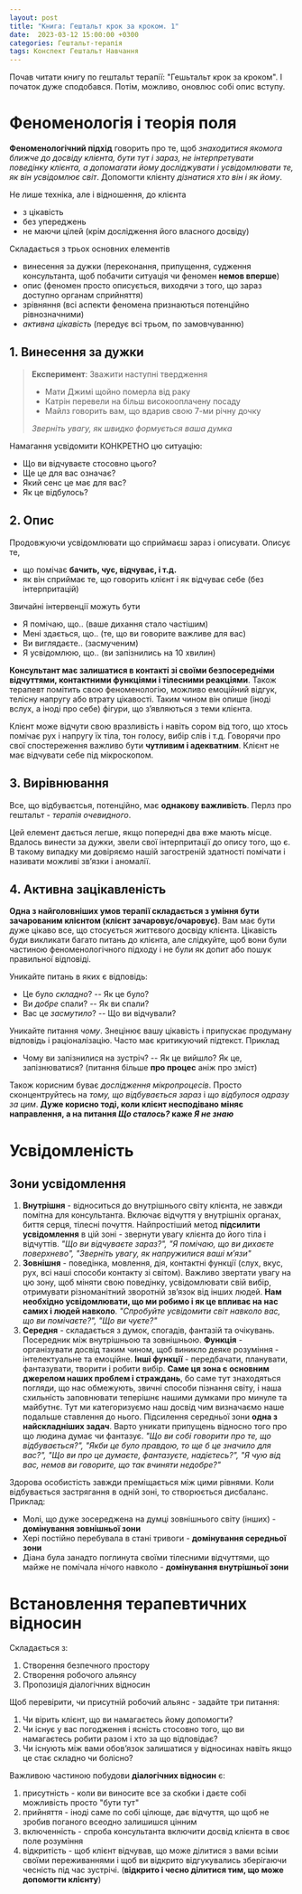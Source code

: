 ```yaml
---
layout: post
title: "Книга: Гештальт крок за кроком. 1"
date:  2023-03-12 15:00:00 +0300
categories: Гештальт-терапія
tags: Конспект Гештальт Навчання
---
```


Почав читати книгу по гештальт терапії: "Гешьтальт крок за кроком". І початок дуже сподобався. Потім, можливо, оновлюс собі опис вступу.

# Феноменологія і теорія поля

**Феноменологічний підхід** говорить про те, щоб *знаходитися якомога ближче до досвіду клієнта, бути тут і зараз, не інтерпретувати поведінку клієнта, а допомагати йому досліджувати і усвідомлювати те, як він усвідомлює світ*. Допомогти клієнту *дізнатися хто він і як йому*. 

Не лише техніка, але і відношення, до клієнта
- з цікавість
- без упереджень
- не маючи цілей (крім дослідження його власного досвіду)

Складається з трьох основних елементів
- винесення за дужки (переконання, припущення, судження консультанта, щоб побачити ситуація чи феномен **немов вперше**)
- опис (феномен просто описується, виходячи з того, що зараз доступно органам сприйняття)
- зрівняння (всі аспекти феномена признаються потенційно рівнозначними)
- *активна цікавість* (передує всі трьом, по замовчуванню)

## 1. Винесення за дужки

> **Експеримент**: Зважити наступні твердження
> 
> - Мати Джимі щойно померла від раку
> - Катрін перевели на більш високооплачену посаду
> - Майлз говорить вам, що вдарив свою 7-ми річну дочку
>
> *Зверніть увагу, як швидко формується ваша думка*

Намагання усвідомити КОНКРЕТНО цю ситуацію:
- Що ви відчуваєте стосовно цього?
- Ще це для вас означає?
- Який сенс це має для вас?
- Як це відбулось?

## 2. Опис

Продовжуючи усвідомлювати що сприймаєш зараз і описувати. Описує те, 

- що помічає **бачить, чує, відчуває, і т.д.**
- як він сприймає те, що говорить клієнт і як відчуває себе (без інтерпритацій)

Звичайні інтервенції можуть бути

- Я помічаю, що.. (ваше дихання стало частішим)
- Мені здається, що.. (те, що ви говорите важливе для вас)
- Ви виглядаєте.. (засмученим)
- Я усвідомлюю, що.. (ви запізнились на 10 хвилин)

**Консультант має залишатися в контакті зі своїми безпосередніми відчуттями, контактними функціями і тілесними реакціями**. Також терапевт помітить свою феноменологію, можливо емоційний відгук, телісну напругу або втрату цікавості. Таким чином він опише (іноді вслух, а іноді про себе) фігури, що зʼявляються з теми клієнта.

Клієнт може відчути свою вразливість і навіть сором від того, що хтось помічає рух і напругу їх тіла, тон голосу, вибір слів і т.д. Говорячи про свої спостереження важливо бути **чутливим і адекватним**. Клієнт не має відчувати себе під мікроскопом.

## 3. Вирівнювання

Все, що відбуваєтсья, потенційно, має **однакову важливість**. Перлз про гештальт - *терапія очевидного*.

Цей елемент дається легше, якщо попередні два вже мають місце. Вдалось винести за дужки, звели свої інтерпритації до опису того, що є. В такому випадку ми довіряємо нашій загостреній здатності помічати і називати можливі звʼязки і аномалії.

## 4. Активна зацікавленість

**Одна з найголовніших умов терапії складається з уміння бути зачарованим клієнтом (клієнт зачаровує/очаровує)**. Вам має бути дуже цікаво все, що стосується життєвого досвіду клієнта. Цікавість буди викликати багато питань до клієнта, але слідкуйте, щоб вони були частиною феноменологічного підходу і не були як допит або пошук правильної відповіді.

Уникайте питань в яких є відповідь:

- Це було *складно*? -- Як це було?
- Ви *добре* спали? -- Як ви спали?
- Вас це *засмутило*? -- Що ви відчували?

Уникайте питання *чому*. Знецінює вашу цікавість і припускає продуману відповідь і раціоналізацію. Часто має критикуючий підтекст. Приклад

- Чому ви запізнилися на зустріч? -- Як це вийшло? Як це, запізнюватися? (питання більше **про процес** аніж про зміст)

Також корисним буває *дослідження мікропроцесів*. Просто сконцентруйтесь на *тому, що відбувається зараз* і *що відбулося одразу за цим*. **Дуже корисно тоді, коли клієнт несподівано міняє направлення, а на питання *Що сталось?* каже *Я не знаю***

# Усвідомленість

## Зони усвідомлення

1. **Внутрішня** - відноситься до внутрішнього світу клієнта, не завжди помітна для консультанта. Включає відчуття у внутрішніх органах, биття серця, тілесні почуття. Найпростіший метод **підсилити усвідомлення** в цій зоні - звернути увагу клієнта до його тіла і відчуттів. *"Що ви відчуваєте зараз?", "Я помічаю, що ви дихаєте поверхнево", "Зверніть увагу, як напружилися ваші мʼязи"*
2. **Зовнішня** - поведінка, мовлення, дія, контактні функції (слух,  вкус, рух, всі наші способи контакту зі світом). Важливо звертати увагу на цю зону, щоб міняти свою поведінку, усвідомлювати свій вибір, отримувати різноманітний зворотній звʼязок від інших людей. **Нам необхідно усвідомлювати, що ми робимо і як це впливає на нас самих і людей навколо**. *"Спробуйте усвідомити світ навколо вас, що ви помічаєте?", "Що ви чуєте?"*
3. **Середня** - складається з думок, спогадів, фантазій та очікувань. Посередник між внутрішньою та зовнішньою. **Функція** - організувати досвід таким чином, щоб виникло деяке розуміння - інтелектуальне та емоційне. **Інші функції** - передбачати, планувати, фантазувати, творити і робити вибір. **Саме ця зона є основним джерелом наших проблем і страждань**, бо саме тут знаходяться погляди, що нас обмежують, звичні способи пізнання світу, і наша схильність заповнювати теперішнє нашими думками про минуле та майбутнє. Тут ми категоризуємо наш досвід чим визначаємо наше подальше ставлення до нього. Підсилення середньої зони **одна з найскладніших задач**. Варто уникати припущень відносно того про що людина думає чи фантазує. *"Що ви собі говорити про те, що відбувається?", "Якби це було правдою, то ще б це значило для вас?", "Що ви про це думаєте, фантазуєте, надієтесь?", "Я чую від вас, немов ви говорите, що так вчиняти недобре?"*

Здорова особистість завжди преміщається між цими рівнями. Коли відбувається застрягання в одній зоні, то створюється дисбаланс. Приклад:

- Молі, що дуже зосереджена на думці зовнішнього світу (інших) - **домінування зовнішньої зони**
- Хері постійно перебувала в стані тривоги - **домінування середньої зони**
- Діана була занадто поглинута своїми тілесними відчуттями, що майже не помічала нічого навколо - **домінування внутрішньої зони**

# Встановлення терапевтичних відносин

Складається з:

1. Створення безпечного простору
2. Створення робочого альянсу
3. Пропозиція діалогічних відносин

Щоб перевірити, чи присутній робочий альянс - задайте три питання:

1. Чи вірить клієнт, що ви намагаєтесь йому допомогти?
2. Чи існує у вас погодження і ясність стосовно того, що ви намагаєтесь робити разом і хто за що відповідає?
3. Чи існують між вами обовʼязок залишатися у відносинах навіть якщо це стає складно чи болісно?

Важливою частиною побудови **діалогічних відносин** є:

1. присутність - коли ви виносите все за скобки і даєте собі можливість просто "бути тут"
2. прийняття - іноді саме по собі цілюще, дає відчуття, що щоб не зробив поганого всеодно залишишся цінним
3. включенність - спроба консультанта включити досвід клієнта в своє поле розуміння
4. відкритість - щоб клієнт відчував, що може ділитися з вами всіми своїми переживаннями і щоб ви відкрито відгукувались зберігаючи чесність під час зустрічі. (**відкрито і чесно ділитися тим, що може допомогти клієнту**)